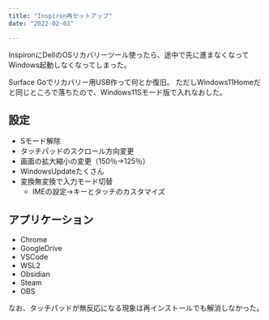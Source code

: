 ```yaml
---
title: "Inspiron再セットアップ"
date: "2022-02-03"

---
```


InspironにDellのOSリカバリーツール使ったら、途中で先に進まなくなってWindows起動しなくなってしまった。

Surface Goでリカバリー用USB作って何とか復旧。
ただしWindows11Homeだと同じところで落ちたので、Windows11Sモード版で入れなおした。

## 設定
- Sモード解除
- タッチパッドのスクロール方向変更
- 画面の拡大縮小の変更（150％→125％）
- WindowsUpdateたくさん
- 変換無変換で入力モード切替
  - IMEの設定→キーとタッチのカスタマイズ

## アプリケーション
- Chrome
- GoogleDrive
- VSCode
- WSL2
- Obsidian
- Steam
- OBS

なお、タッチパッドが無反応になる現象は再インストールでも解消しなかった。
